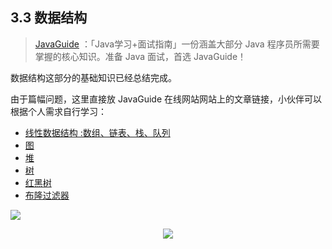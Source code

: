 

## 3.3 数据结构

> [JavaGuide](https://javaguide.cn/) ：「Java学习+面试指南」一份涵盖大部分 Java 程序员所需要掌握的核心知识。准备 Java 面试，首选 JavaGuide！

数据结构这部分的基础知识已经总结完成。

由于篇幅问题，这里直接放 JavaGuide 在线网站网站上的文章链接，小伙伴可以根据个人需求自行学习：

- [线性数据结构 :数组、链表、栈、队列](https://javaguide.cn/cs-basics/data-structure/linear-data-structure.html)
- [图](https://javaguide.cn/cs-basics/data-structure/graph.html)
- [堆](https://javaguide.cn/cs-basics/data-structure/heap.html)
- [树](https://javaguide.cn/cs-basics/data-structure/tree.html)
- [红黑树](https://javaguide.cn/cs-basics/data-structure/red-black-tree.html)
- [布隆过滤器](https://javaguide.cn/cs-basics/data-structure/bloom-filter.html)

![](https://img-blog.csdnimg.cn/8a6d676d7f904ec687cb1918d8b88939.png)

<div align="center">   
    <img src="https://oss.javaguide.cn/github/javaguide/gongzhonghaoxuanchuan.png" style="margin: 0 auto;" />  
</div>
